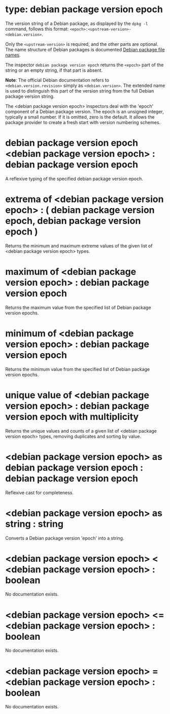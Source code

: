 # type: debian package version epoch

The version string of a Debian package, as displayed by the ```dpkg -l``` command, follows this format: ```<epoch>:<upstream-version>-<debian.version>```.

Only the ```<upstream-version>``` is required, and the other parts are optional. The name structure of Debian packages is documented [Debian package file names](https://www.debian.org/doc/manuals/debian-reference/ch02.en.html#_debian_package_file_names).

The inspector ```debian package version epoch``` returns the ```<epoch>``` part of the string or an empty string, if that part is absent.

<strong>Note</strong>: The official Debian documentation refers to ```<debian.version.revision>``` simply as ```<debian.version>```. The extended name is used to distinguish this part of the version string from the full Debian package version string.

The &lt;debian package version epoch&gt; inspectors deal with the &#39;epoch&#39; component of a Debian package version. The epoch is an unsigned integer, typically a small number. If it is omitted,  zero is the default. It allows the package provider to create a fresh start with version numbering schemes.

# debian package version epoch &lt;debian package version epoch&gt; : debian package version epoch

A reflexive typing of the specified debian package version epoch.

# extrema of &lt;debian package version epoch&gt; : ( debian package version epoch, debian package version epoch )

Returns the minimum and maximum extreme values of the given list of &lt;debian package version epoch&gt; types.

# maximum of &lt;debian package version epoch&gt; : debian package version epoch

Returns the maximum value from the specified list of Debian package version epochs.

# minimum of &lt;debian package version epoch&gt; : debian package version epoch

Returns the minimum value from the specified list of Debian package version epochs.

# unique value of &lt;debian package version epoch&gt; : debian package version epoch with multiplicity

Returns the unique values and counts of a given list of &lt;debian package version epoch&gt; types, removing duplicates and sorting by value.

# &lt;debian package version epoch&gt; as debian package version epoch : debian package version epoch

Reflexive cast for completeness.

# &lt;debian package version epoch&gt; as string : string

Converts a Debian package version &#39;epoch&#39; into a string.

# &lt;debian package version epoch&gt; &lt; &lt;debian package version epoch&gt; : boolean

No documentation exists.

# &lt;debian package version epoch&gt; &lt;= &lt;debian package version epoch&gt; : boolean

No documentation exists.

# &lt;debian package version epoch&gt; = &lt;debian package version epoch&gt; : boolean

No documentation exists.
